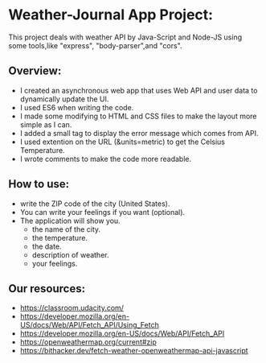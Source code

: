 # Weather-Journal App Project:

  This project deals with weather API by Java-Script and Node-JS using some tools,like "express", "body-parser",and "cors".
 
## Overview:

* I created an asynchronous web app that uses Web API and user data to dynamically update the UI. 
* I used ES6 when writing the code.
* I made some modifying to HTML and CSS files to make the layout more simple as I can.
* I added a small tag to display the error message which comes from API.
* I used extention on the URL (&units=metric) to get the Celsius Temperature.
* I wrote comments to make the code more readable.

## How to use:

* write the ZIP code of the city (United States).
* You can write your feelings if you want (optional).
* The application will show you.
  - the name of the city. 
  - the temperature.
  - the date.
  - description of weather.
  - your feelings.

## Our resources:

* https://classroom.udacity.com/
* https://developer.mozilla.org/en-US/docs/Web/API/Fetch_API/Using_Fetch
* https://developer.mozilla.org/en-US/docs/Web/API/Fetch_API
* https://openweathermap.org/current#zip
* https://bithacker.dev/fetch-weather-openweathermap-api-javascript
